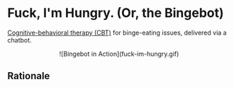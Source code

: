 # Fuck, I'm Hungry. (Or, the Bingebot)

[Cognitive-behavioral therapy (CBT)](https://www.mayoclinic.org/tests-procedures/cognitive-behavioral-therapy/about/pac-20384610) for binge-eating issues, delivered via a chatbot.

<p align = "center">![Bingebot in Action](fuck-im-hungry.gif)
</p>


## Rationale 

